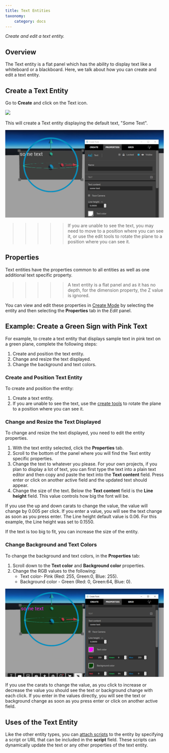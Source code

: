 ```yaml
---
title: Text Entities
taxonomy:
    category: docs
---
```


*Create and edit a text entity.*

## Overview

The Text entity is a flat panel which has the ability to display text like a whiteboard or a blackboard. Here, we talk about how you can create and edit a text entity.

## Create a Text Entity

Go to **Create** and click on the Text icon.

![](create-button-open.PNG)

This will create a Text entity displaying the default text, "Some Text".

![](some-text.PNG)

> > > > > If you are unable to see the text, you may need to move to a position where you can see it, or use the edit tools to rotate the plane to a position where you can see it.

## Properties

Text entities have the properties common to all entities as well as one additional text specific property.

> > > > > A text entity is a flat panel and as it has no depth, for the dimension property, the Z value is ignored.

You can view and edit these properties in [Create Mode](../create-mode) by selecting the entity and then selecting the **Properties** tab in the *Edit* panel.

## Example: Create a Green Sign with Pink Text

For example, to create a text entity that displays sample text in pink text on a green plane, complete the following steps:

1. Create and position the text entity.
2. Change and resize the text displayed.
3. Change the background and text colors.

### Create and Position Text Entity

To create and position the entity:

1. Create a text entity.
2. If you are unable to see the text, use the [create tools](../create-mode) to rotate the plane to a position where you can see it.

### Change and Resize the Text Displayed

To change and resize the text displayed, you need to edit the entity properties.

1. With the text entity selected, click the **Properties** tab.
2. Scroll to the bottom of the panel where you will find the Text entity specific properties.
3. Change the text to whatever you please. For your own projects, if you plan to display a lot of text, you can first type the text into a plain text editor and then copy and paste the text into the **Text content** field. Press enter or click on another active field and the updated text should appear.
4. Change the size of the text. Below the **Text content** field is the **Line height** field. This value controls how big the font will be.

If you use the up and down carats to change the value, the value will change by 0.005 per click. If you enter a value, you will see the text change as soon as you press enter. The Line height default value is 0.06. For this example, the Line height was set to 0.1550.

If the text is too big to fit, you can increase the size of the entity.

### Change Background and Text Colors

To change the background and text colors, in the **Properties** tab:

1. Scroll down to the **Text color** and **Background color** properties.
2. Change the RGB values to the following:
   - Text color- Pink (Red: 255, Green:0, Blue: 255).
   - Background color - Green (Red: 0, Green:64, Blue: 0).

![](colored-text.PNG)

If you use the carats to change the value, as you click to increase or decrease the value you should see the text or background change with each click. If you enter in the values directly, you will see the text or background change as soon as you press enter or click on another active field.

## Uses of the Text Entity

Like the other entity types, you can [attach scripts](../../all-about-scripting/attach-entity-scripts) to the entity by specifying a script or URL that can be included in the **script** field. These scripts can dynamically update the text or any other properties of the text entity.
